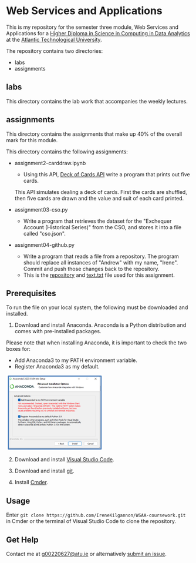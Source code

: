 # Web Services and Applications


This is my repository for the semester three module, Web Services and Applications for a [Higher Diploma in Science in Computing in Data Analytics](https://www.atu.ie/courses/higher-diploma-in-science-data-analytics) at the [Atlantic Technological University](https://www.atu.ie/).

The repository contains two directories:
* labs
* assignments

## labs

This directory contains the lab work that accompanies the weekly lectures.

## assignments

This directory contains the assignments that make up 40% of the overall mark for this module. 

This directory contains the following assignments:

* assignment2-carddraw.ipynb
    * Using this API, [Deck of Cards API](https://deckofcardsapi.com/) write a program that prints out five cards. 

    This API simulates dealing a deck of cards. First the cards are shuffled, then five cards are drawn and the 
    value and suit of each card printed.

* assignment03-cso.py
    * Write a program that retrieves the dataset for the "Exchequer Account (Historical Series)" from the CSO, and stores it into a file called "cso.json".

* assignment04-github.py
    * Write a program that reads a file from a repository. The program should replace all instances of "Andrew" with my name, "Irene". Commit and push those changes back to the repository.
    * This is the [repository](https://github.com/IreneKilgannon/wsaa-assignment4) and [text.txt](https://github.com/IreneKilgannon/wsaa-assignment4/blob/main/text.txt) file used for this assignment.


## Prerequisites

To run the file on your local system, the following must be downloaded and installed.

1. Download and install Anaconda. Anaconda is a Python distribution and comes with pre-installed packages. 

Please note that when installing Anaconda, it is important to check the two boxes for:
* Add Anaconda3 to my PATH environment variable.
* Register Anaconda3 as my default.

![Anaconda](https://github.com/IreneKilgannon/pands-project/blob/main/images/Anaconda.png)

2. Download and install [Visual Studio Code](https://code.visualstudio.com/).

3. Download and install [git](https://git-scm.com/downloads).

4. Install [Cmder](https://cmder.app/).

## Usage

Enter ``git clone https://github.com/IreneKilgannon/WSAA-coursework.git`` in Cmder or the terminal of Visual Studio Code to clone the repository.

## Get Help

Contact me at g00220627@atu.ie or alternatively [submit an issue](https://github.com/IreneKilgannon/wsaa/issues).